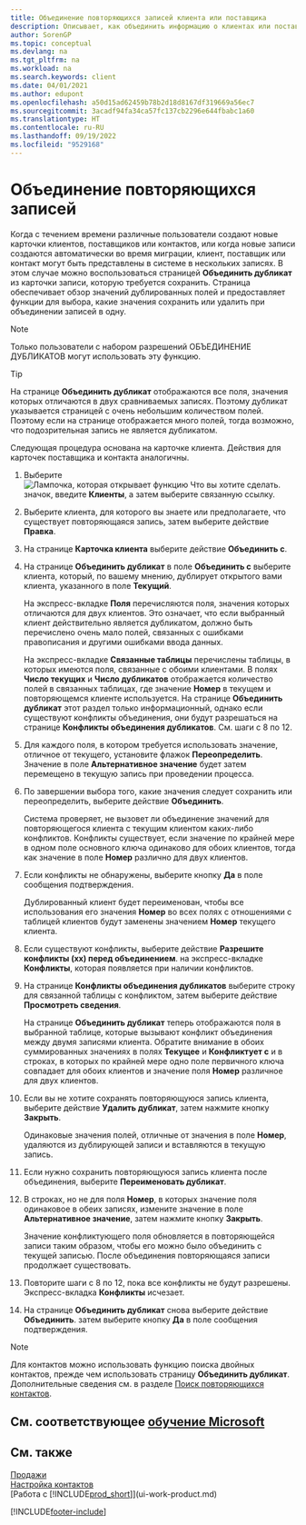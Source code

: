 ```yaml
---
title: Объединение повторяющихся записей клиента или поставщика
description: Описывает, как объединить информацию о клиентах или поставщиках, если у вас есть повторяющиеся записи о некоторых из них.
author: SorenGP
ms.topic: conceptual
ms.devlang: na
ms.tgt_pltfrm: na
ms.workload: na
ms.search.keywords: client
ms.date: 04/01/2021
ms.author: edupont
ms.openlocfilehash: a50d15ad62459b78b2d18d8167df319669a56ec7
ms.sourcegitcommit: 3acadf94fa34ca57fc137cb2296e644fbabc1a60
ms.translationtype: HT
ms.contentlocale: ru-RU
ms.lasthandoff: 09/19/2022
ms.locfileid: "9529168"
---
```

# <a name="merge-duplicate-records"></a>Объединение повторяющихся записей

Когда с течением времени различные пользователи создают новые карточки клиентов, поставщиков или контактов, или когда новые записи создаются автоматически во время миграции, клиент, поставщик или контакт могут быть представлены в системе в нескольких записях. В этом случае можно воспользоваться страницей **Объединить дубликат** из карточки записи, которую требуется сохранить. Страница обеспечивает обзор значений дублированных полей и предоставляет функции для выбора, какие значения сохранить или удалить при объединении записей в одну.

> [!NOTE]
> Только пользователи с набором разрешений ОБЪЕДИНЕНИЕ ДУБЛИКАТОВ могут использовать эту функцию.

> [!TIP]
> На странице **Объединить дубликат** отображаются все поля, значения которых отличаются в двух сравниваемых записях. Поэтому дубликат указывается страницей с очень небольшим количеством полей. Поэтому если на странице отображается много полей, тогда возможно, что подозрительная запись не является дубликатом.

Следующая процедура основана на карточке клиента. Действия для карточек поставщика и контакта аналогичны.

1. Выберите ![Лампочка, которая открывает функцию Что вы хотите сделать.](media/ui-search/search_small.png "Что вы хотите сделать") значок, введите **Клиенты**, а затем выберите связанную ссылку.
2. Выберите клиента, для которого вы знаете или предполагаете, что существует повторяющаяся запись, затем выберите действие **Правка**.
3. На странице **Карточка клиента** выберите действие **Объединить с**.
4. На странице **Объединить дубликат** в поле **Объединить с** выберите клиента, который, по вашему мнению, дублирует открытого вами клиента, указанного в поле **Текущий**.

    На экспресс-вкладке **Поля** перечисляются поля, значения которых отличаются для двух клиентов. Это означает, что если выбранный клиент действительно является дубликатом, должно быть перечислено очень мало полей, связанных с ошибками правописания и другими ошибками ввода данных.

    На экспресс-вкладке **Связанные таблицы** перечислены таблицы, в которых имеются поля, связанные с обоими клиентами. В полях **Число текущих** и **Число дубликатов** отображается количество полей в связанных таблицах, где значение **Номер** в текущем и повторяющемся клиенте используется. На странице **Объединить дубликат** этот раздел только информационный, однако если существуют конфликты объединения, они будут разрешаться на странице **Конфликты объединения дубликатов**. См. шаги с 8 по 12.   

5. Для каждого поля, в котором требуется использовать значение, отличное от текущего, установите флажок **Переопределить**. Значение в поле **Альтернативное значение** будет затем перемещено в текущую запись при проведении процесса.
6. По завершении выбора того, какие значения следует сохранить или переопределить, выберите действие **Объединить**.

    Система проверяет, не вызовет ли объединение значений для повторяющегося клиента с текущим клиентом каких-либо конфликтов. Конфликты существует, если значение по крайней мере в одном поле основного ключа одинаково для обоих клиентов, тогда как значение в поле **Номер** различно для двух клиентов.

7. Если конфликты не обнаружены, выберите кнопку **Да** в поле сообщения подтверждения.

    Дублированный клиент будет переименован, чтобы все использования его значения **Номер** во всех полях с отношениями с таблицей клиентов будут заменены значением **Номер** текущего клиента.
8. Если существуют конфликты, выберите действие **Разрешите конфликты (хх) перед объединением**. на экспресс-вкладке **Конфликты**, которая появляется при наличии конфликтов.
9. На странице **Конфликты объединения дубликатов** выберите строку для связанной таблицы с конфликтом, затем выберите действие **Просмотреть сведения**.

    На странице **Объединить дубликат** теперь отображаются поля в выбранной таблице, которые вызывают конфликт объединения между двумя записями клиента. Обратите внимание в обоих суммированных значениях в полях **Текущее** и **Конфликтует с** и в строках, в которых по крайней мере одно поле первичного ключа совпадает для обоих клиентов и значение поля **Номер** различное для двух клиентов.   
10. Если вы не хотите сохранять повторяющуюся запись клиента, выберите действие **Удалить дубликат**, затем нажмите кнопку **Закрыть**.

    Одинаковые значения полей, отличные от значения в поле **Номер**, удаляются из дублирующей записи и вставляются в текущую запись.
11. Если нужно сохранить повторяющуюся запись клиента после объединения, выберите **Переименовать дубликат**.
12. В строках, но не для поля **Номер**, в которых значение поля одинаковое в обеих записях, измените значение в поле **Альтернативное значение**, затем нажмите кнопку **Закрыть**.

    Значение конфликтующего поля обновляется в повторяющейся записи таким образом, чтобы его можно было объединить с текущей записью. После объединения повторяющаяся записи продолжает существовать.
13. Повторите шаги с 8 по 12, пока все конфликты не будут разрешены. Экспресс-вкладка **Конфликты** исчезает.
14. На странице **Объединить дубликат** снова выберите действие **Объединить**. затем выберите кнопку **Да** в поле сообщения подтверждения.

> [!NOTE]
> Для контактов можно использовать функцию поиска двойных контактов, прежде чем использовать страницу **Объединить дубликат**. Дополнительные сведения см. в разделе [Поиск повторяющихся контактов](marketing-setup-contacts.md#searching-for-duplicate-contacts).

## <a name="see-related-microsoft-training"></a>См. соответствующее [обучение Microsoft](/training/modules/trade-master-data-dynamics-365-business-central/)

## <a name="see-also"></a>См. также

[Продажи](sales-manage-sales.md)  
[Настройка контактов](marketing-setup-contacts.md)  
[Работа с [!INCLUDE[prod_short](includes/prod_short.md)]](ui-work-product.md)


[!INCLUDE[footer-include](includes/footer-banner.md)]
